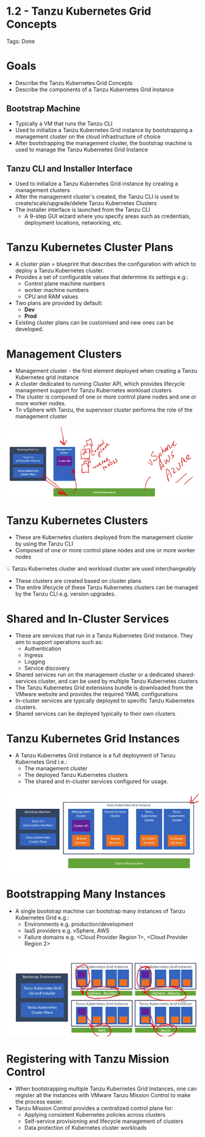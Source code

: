 # 1.2 - Tanzu Kubernetes Grid Concepts

Tags: Done

# Goals

- Describe the Tanzu Kubernetes Grid Concepts
- Describe the components of a Tanzu Kubernetes Grid instance

## Bootstrap Machine

- Typically a VM that runs the Tanzu CLI
- Used to initialize a Tanzu Kubernetes Grid instance by bootstrapping a management cluster on the cloud infrastructure of choice
- After bootstrapping the management cluster, the bootstrap machine is used to manage the Tanzu Kubernetes Grid Instance

## Tanzu CLI and Installer Interface

- Used to initialize a Tanzu Kubernetes Grid instance by creating a management clusters
- After the management cluster's created, the Tanzu CLI is used to create/scale/upgrade/delete Tanzu Kubernetes Clusters
- The installer interface is launched from the Tanzu CLI
    - A 9-step GUI wizard where you specify areas such as credentials, deployment locations, networking, etc.

# Tanzu Kubernetes Cluster Plans

- A cluster plan = blueprint that describes the configuration with which to deploy a Tanzu Kubernetes cluster.
- Provides a set of configurable values that determine its settings e.g.:
    - Control plane machine numbers
    - worker machine numbers
    - CPU and RAM values
- Two plans are provided by default:
    - **Dev**
    - **Prod**
- Existing cluster plans can be customised and new ones can be developed.

# Management Clusters

- Management cluster - the first element deployed when creating a Tanzu Kubernetes grid instance
- A cluster dedicated to running Cluster API, which provides lifecycle management support for Tanzu Kubernetes workload clusters
- The cluster is composed of one or more control plane nodes and one or more worker nodes.
- Tn vSphere with Tanzu, the supervisor cluster performs the role of the management cluster

![Untitled](1%202%20-%20Tanzu%20Kubernetes%20Grid%20Concepts%203864ec5466f74c1289552133fec77558/Untitled.png)

# Tanzu Kubernetes Clusters

- These are Kubernetes clusters deployed from the management cluster by using the Tanzu CLI
- Composed of one or more control plane nodes and one or more worker nodes

<aside>
💡 Tanzu Kubernetes cluster and workload cluster are used interchangeably

</aside>

- These clusters are created based on cluster plans
- The entire lifecycle of these Tanzu Kubernetes clusters can be managed by the Tanzu CLI e.g. version upgrades.

# Shared and In-Cluster Services

- These are services that run in a Tanzu Kubernetes Grid instance. They aim to support operations such as:
    - Authentication
    - Ingress
    - Logging
    - Service discovery
- Shared services run on the management cluster or a dedicated shared-services cluster, and can be used by multiple Tanzu Kubernetes clusters
- The Tanzu Kubernetes Grid extensions bundle is downloaded from the VMware website and provides the required YAML configurations
- In-cluster services are typically deployed to specific Tanzu Kubernetes clusters.
- Shared services can be deployed typically to their own clusters.

# Tanzu Kubernetes Grid Instances

- A Tanzu Kubernetes Grid instance is a full deployment of Tanzu Kubernetes Grid i.e.:
    - The management cluster
    - The deployed Tanzu Kubernetes clusters
    - The shared and in-cluster services configured for usage.

![Untitled](1%202%20-%20Tanzu%20Kubernetes%20Grid%20Concepts%203864ec5466f74c1289552133fec77558/Untitled%201.png)

# Bootstrapping Many Instances

- A single bootstrap machine can bootstrap many instances of Tanzu Kubernetes Grid e.g.:
    - Environments e.g. production/development
    - IaaS providers e.g. vSphere, AWS
    - Failure domains e.g. <Cloud Provider Region 1>, <Cloud Provider Region 2>

![Untitled](1%202%20-%20Tanzu%20Kubernetes%20Grid%20Concepts%203864ec5466f74c1289552133fec77558/Untitled%202.png)

# Registering with Tanzu Mission Control

- When bootstrapping multiple Tanzu Kubernetes Grid Instances, one can register all the instances with VMware Tanzu Mission Control to make the process easier.
- Tanzu Mission Control provides a centralized control plane for:
    - Applying consistent Kubernetes policies across clusters
    - Self-service provisioning and lifecycle management of clusters
    - Data protection of Kubernetes cluster workloads